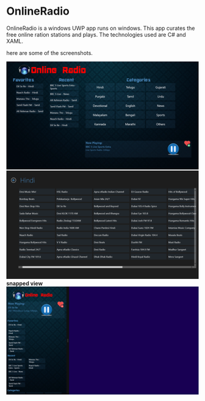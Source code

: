 # OnlineRadio

OnlineRadio is a windows UWP app runs on windows.
This app curates the free online ration stations and plays.
The technologies used are C# and XAML.

here are some of the screenshots.

<img src="https://github.com/garapani/OnlineRadio/blob/master/screenshots/Main%20Screen.png?raw=true"/>
<img src="https://github.com/garapani/OnlineRadio/blob/master/screenshots/Hindi%20Category.png?raw=true"/>
<b>snapped view</b>
<img src="https://github.com/garapani/OnlineRadio/blob/master/screenshots/snappedView.png?raw=true"/>
